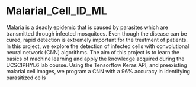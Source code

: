 # Malarial_Cell_ID_ML

Malaria is a deadly epidemic that is caused by parasites which are transmitted through infected mosquitoes. Even though the
disease can be cured, rapid detection is extremely important for the treatment of patients. In this project, we explore the detection
of infected cells with convolutional neural network (CNN) algorithms. The aim of this project is to learn the basics of machine
learning and apply the knowledge acquired during the UCSCIPHYL6 lab course. Using the Tensorflow Keras API, and
preexisting malarial cell images, we program a CNN with a 96% accuracy in identifying parasitized cells
